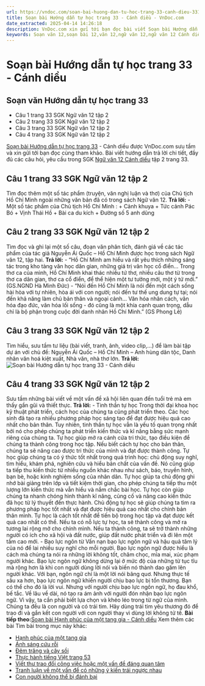 ```yaml
---
url: https://vndoc.com/soan-bai-huong-dan-tu-hoc-trang-33-canh-dieu-331149
title: Soạn bài Hướng dẫn tự học trang 33 - Cánh diều - VnDoc.com
date_extracted: 2025-04-14 14:26:18
description: VnDoc.com xin gửi tới bạn đọc bài viết Soạn bài Hướng dẫn tự học trang 33 - Cánh diều. Mời các bạn cùng tham khảo chi tiết.
keywords: Soạn văn 12,soạn bài 12,văn 12,ngữ văn 12,ngữ văn 12 Cánh diều,soạn ngữ văn 12,giải ngữ văn 12,soạn văn 12 Cánh diều,soạn văn 12 Cánh diều ngắn nhất,soạn bài 12 cánh diều,soạn văn 12 tập 2 trang 33 Cánh diều,Soạn bài Hướng dẫn tự học trang 33 Cánh diều,Soạn bài Hướng dẫn tự học trang 33,Soạn văn Hướng dẫn tự học trang 33,soạn bài Hướng dẫn tự học trang 33 ngắn gọn,Hướng dẫn tự học trang 33,soạn văn 12 tập 2 trang 33
---
```


# Soạn bài Hướng dẫn tự học trang 33 - Cánh diều
## Soạn văn Hướng dẫn tự học trang 33
  * Câu 1 trang 33 SGK Ngữ văn 12 tập 2
  * Câu 2 trang 33 SGK Ngữ văn 12 tập 2
  * Câu 3 trang 33 SGK Ngữ văn 12 tập 2
  * Câu 4 trang 33 SGK Ngữ văn 12 tập 2

[Soạn bài Hướng dẫn tự học trang 33](<https://vndoc.com/soan-bai-huong-dan-tu-hoc-trang-33-canh-dieu-331149>) \- Cánh diều được VnDoc.com sưu tầm và xin gửi tới bạn đọc cùng tham khảo. Bài viết hướng dẫn trả lời chi tiết, đầy đủ các câu hỏi, yêu cầu trong SGK [Ngữ văn 12 Cánh diều](<https://vndoc.com/soan-van-12-canh-dieu>) tập 2 trang 33.
## Câu 1 trang 33 SGK Ngữ văn 12 tập 2
Tìm đọc thêm một số tác phẩm \(truyện, văn nghị luận và thơ\) của Chủ tịch Hồ Chí Minh ngoài những văn bản đã có trong sách Ngữ văn 12.
**Trả lời:**
\- Một số tác phẩm của Chủ tịch Hồ Chí Minh :
\+ Cảnh khuya
\+ Tức cảnh Pác Bó
\+ Vịnh Thái Hồ
\+ Bài ca du kích
\+ Đường số 5 anh dũng
## Câu 2 trang 33 SGK Ngữ văn 12 tập 2
Tìm đọc và ghi lại một số câu, đoạn văn phân tích, đánh giá về các tác phẩm của tác giả Nguyễn Ái Quốc – Hồ Chí Minh được học trong sách Ngữ văn 12, tập hai.
**Trả lời:**
\- “Hồ Chí Minh am hiểu và rất yêu thích những sáng tác trong kho tàng văn học dân gian, những giá trị văn học cổ điển… Trong thơ ca của mình, Hồ Chí Minh khai thác nhiều tứ thơ, nhiều câu thơ từ trong thơ ca dân gian, thơ ca cổ điển, để thể hiện một tư tưởng mới, một ý tứ mới.” \(GS.NGND Hà Minh Đức\)
\- “Nói đến Hồ Chí Minh là nói đến một cách sống hài hòa với tự nhiên, hòa ái với con người; nói đến tư thế ung dung tự tại; nói đến khả năng làm chủ bản thân và ngoại cảnh... Văn hóa nhân cách, văn hóa đạo đức, văn hóa lối sống - đó cũng là một khía cạnh quan trọng, dẫu chỉ là bộ phận trong cuộc đời danh nhân Hồ Chí Minh.” \(GS Phong Lê\)
## Câu 3 trang 33 SGK Ngữ văn 12 tập 2
Tìm hiểu, sưu tầm tư liệu \(bài viết, tranh, ảnh, video clip,...\) để làm bài tập dự án với chủ đề: Nguyễn Ái Quốc – Hồ Chí Minh – Anh hùng dân tộc, Danh nhân văn hoá kiệt xuất, Nhà văn, nhà thơ lớn.
**Trả lời:**
![Soạn bài Hướng dẫn tự học trang 33 - Cánh diều](https://i.vdoc.vn/data/image/2024/11/08/soan-bai-huong-dan-tu-hoc-trang-33-canh-dieu-1.jpg)
## Câu 4 trang 33 SGK Ngữ văn 12 tập 2
Sưu tầm những bài viết về một vấn đề xã hội liên quan đến tuổi trẻ mà em thấy gần gũi và thiết thực.
**Trả lời:**
\- Tinh thần tự học
Trong thời đại khoa học kỹ thuật phát triển, cách học của chúng ta cũng phát triển theo. Các học sinh đã tạo ra nhiều phương pháp học sáng tạo để đạt được hiệu quả cao nhất cho bản thân. Tuy nhiên, tinh thần tự học vẫn là yếu tố quan trọng nhất bởi nó cho phép chúng ta phát triển kiến thức và kĩ năng bằng sức mạnh riêng của chúng ta. Tự học giúp mở ra cánh cửa tri thức, tạo điều kiện để chúng ta thành công trong học tập. Nếu biết cách tự học cho bản thân, chúng ta sẽ nâng cao được tri thức của mình và đạt được thành công. Tự học giúp chúng ta có ý thức tốt nhất trong quá trình học: chủ động suy nghĩ, tìm hiểu, khám phá, nghiên cứu và hiểu bản chất của vấn đề. Nó cũng giúp ta tiếp thu kiến thức từ nhiều nguồn khác nhau như sách, báo, truyền hình, bạn bè, hoặc kinh nghiệm sống của nhân dân. Tự học giúp ta chủ động ghi nhớ bài giảng trên lớp và tiết kiệm thời gian, cho phép chúng ta tiếp thu một lượng lớn kiến thức mà vẫn hiểu và nắm chắc bài học. Tự học còn giúp chúng ta nhanh chóng hình thành kĩ năng, củng cố và nâng cao kiến thức đã học từ lý thuyết đến thực hành. Chủ động tự học sẽ giúp chúng ta tìm ra phương pháp học tốt nhất và đạt được hiệu quả cao nhất cho chính bản thân mình. Tự học là cách tốt nhất để tiến bộ trong học tập và đạt được kết quả cao nhất có thể. Nếu ta có nỗ lực tự học, ta sẽ thành công và mở ra tương lai rộng mở cho chính mình. Nếu ta thành công, ta sẽ trở thành những người có ích cho xã hội và đất nước, giúp đất nước phát triển và đi lên một tầm cao mới.
\- Bạo lực ngôn từ
Vấn nạn bạo lực ngôn ngữ và hậu quả tâm lý của nó để lai nhiều suy nghĩ cho mỗi người. Bạo lực ngôn ngữ được hiểu là cách mà chúng ta nói ra những lời không tốt, châm chọc, mỉa mai, xúc phạm người khác. Bạo lực ngôn ngữ không dừng lại ở mức độ của những từ tục tĩu mà rộng hơn là khi con người dùng lời nói và biến nó thành dao găm lên người khác. Với bạn, ngôn ngữ chỉ là một lời nói bâng quơ. Nhưng thực tế sâu xa hơn, bạo lực ngôn ngữ khiến người chịu bạo lực bị tổn thương. Bạn có thể cho đó là lời vui. Nhưng với người chịu bạo lực ngôn ngữ, họ đau khổ, bế tắc. Về lâu về dài, nó tạo ra ám ảnh với người đón nhận bạo lực ngôn ngữ. Vì vậy, ta cần phải biết lựa chọn và khéo léo trong từ ngữ của mình. Chúng ta đều là con người và có trái tim. Hãy dùng trái tim yêu thương đó để trao đi và gắn kết con người với con người thay vì dùng lời không tử tế.
**Bài tiếp theo:**[Soạn bài Hạnh phúc của một tang gia - Cánh diều](<https://vndoc.com/soan-bai-lop-11-hanh-phuc-cua-mot-tang-gia-114785>)
Xem thêm các bài Tìm bài trong mục này khác:
  * [Hạnh phúc của một tang gia](</soan-bai-lop-11-hanh-phuc-cua-mot-tang-gia-114785>)
  * [Ánh sáng cứu rỗi](</soan-bai-anh-sang-cuu-roi-canh-dieu-331289>)
  * [Đêm trăng và cây sồi](</soan-bai-dem-trang-va-cay-soi-canh-dieu-331291>)
  * [Thực hành tiếng Việt trang 53](</soan-bai-thuc-hanh-tieng-viet-trang-53-canh-dieu-331293>)
  * [Viết thư trao đổi công việc hoặc một vấn đề đáng quan tâm](</soan-bai-viet-thu-trao-doi-cong-viec-hoac-mot-van-de-dang-quan-tam-canh-dieu-331299>)
  * [Tranh luận về một vấn đề có những ý kiến trái ngược nhau](</soan-bai-tranh-luan-ve-mot-van-de-co-nhung-y-kien-trai-nguoc-nhau-canh-dieu-331300>)
  * [Con người không thể bị đánh bại](</soan-bai-con-nguoi-khong-the-bi-danh-bai-canh-dieu-331301>)

